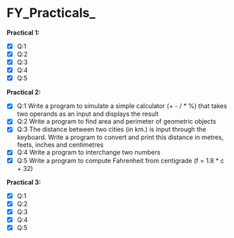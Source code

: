# FY_Practicals_

**Practical 1:**
- [x] Q:1
- [x] Q:2
- [x] Q:3
- [x] Q:4
- [x] Q:5

**Practical 2:**
- [x] Q:1 Write a program to simulate a simple calculator (+ - / * %) that takes two operands as an input and displays the result
- [x] Q:2 Write a program to find area and perimeter of geometric objects
- [x] Q:3 The distance between two cities (in km.) is input through the keyboard. Write a program to convert and print this distance in metres, feets, inches and centimetres
- [x] Q:4 Write a program to interchange two numbers
- [x] Q:5 Write a program to compute Fahrenheit from centigrade (f = 1.8 * c + 32)

**Practical 3:**
- [x] Q:1
- [x] Q:2
- [x] Q:3
- [x] Q:4
- [x] Q:5
